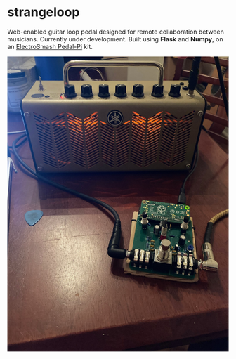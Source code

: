 # strangeloop

Web-enabled guitar loop pedal designed for remote collaboration between musicians.
Currently under development.
Built using **Flask** and **Numpy**, on an [ElectroSmash Pedal-Pi](https://www.electrosmash.com/pedal-pi) kit.

![Pedal-Pi](https://github.com/kid-c-plus/strangeloop/blob/master/pedal-pi.jpg?raw=true)
